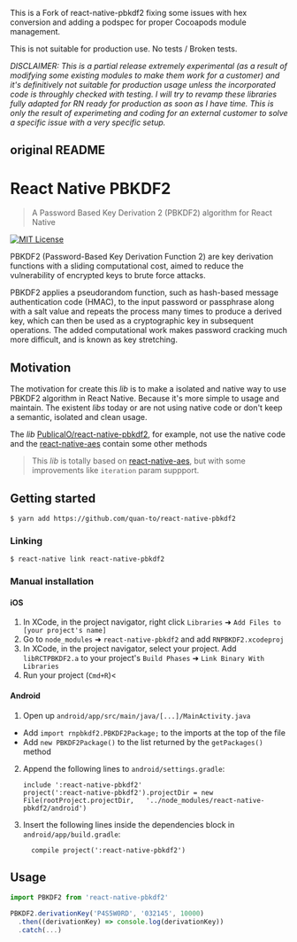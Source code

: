 This is a Fork of react-native-pbkdf2 fixing some issues with hex conversion and adding a podspec for proper Cocoapods module management.

This is not suitable for production use. No tests / Broken tests.

*DISCLAIMER: This is a partial release extremely experimental (as a result of modifying some existing modules to make them work for a customer) and it's definitively not suitable for production usage unless the incorporated code is throughly checked with testing. I will try to revamp these libraries fully adapted for RN ready for production as soon as I have time. This is only the result of experimeting and coding for an external customer to solve a specific issue with a very specific setup.*

## original README


# React Native PBKDF2
> A Password Based Key Derivation 2 (PBKDF2) algorithm for React Native

[![MIT License](https://img.shields.io/badge/License-MIT-brightgreen.svg)](https://tldrlegal.com/license/mit-license)

PBKDF2 (Password-Based Key Derivation Function 2) are key derivation functions with a sliding computational cost, aimed to reduce the vulnerability of encrypted keys to brute force attacks.

PBKDF2 applies a pseudorandom function, such as hash-based message authentication code (HMAC), to the input password or passphrase along with a salt value and repeats the process many times to produce a derived key, which can then be used as a cryptographic key in subsequent operations. The added computational work makes password cracking much more difficult, and is known as key stretching.

## Motivation
The motivation for create this _lib_ is to make a isolated and native way to use PBKDF2 algorithm in React Native. Because it's more simple to usage and maintain. The existent _libs_ today or are not using native code or don't keep a semantic, isolated and clean usage.

The _lib_ [PublicaIO/react-native-pbkdf2](https://github.com/PublicaIO/react-native-pbkdf2), for example, not use the native code and the [react-native-aes](https://github.com/tectiv3/react-native-aes) contain some other methods

> This _lib_ is totally based on [react-native-aes](https://github.com/tectiv3/react-native-aes), but with some improvements like `iteration` param suppport.

## Getting started

`$ yarn add https://github.com/quan-to/react-native-pbkdf2`

### Linking

`$ react-native link react-native-pbkdf2`

### Manual installation


#### iOS

1. In XCode, in the project navigator, right click `Libraries` ➜ `Add Files to [your project's name]`
2. Go to `node_modules` ➜ `react-native-pbkdf2` and add `RNPBKDF2.xcodeproj`
3. In XCode, in the project navigator, select your project. Add `libRCTPBKDF2.a` to your project's `Build Phases` ➜ `Link Binary With Libraries`
4. Run your project (`Cmd+R`)<

#### Android

1. Open up `android/app/src/main/java/[...]/MainActivity.java`
  - Add `import rnpbkdf2.PBKDF2Package;` to the imports at the top of the file
  - Add `new PBKDF2Package()` to the list returned by the `getPackages()` method
2. Append the following lines to `android/settings.gradle`:
  	```
  	include ':react-native-pbkdf2'
  	project(':react-native-pbkdf2').projectDir = new File(rootProject.projectDir, 	'../node_modules/react-native-pbkdf2/android')
  	```
3. Insert the following lines inside the dependencies block in `android/app/build.gradle`:
  	```
      compile project(':react-native-pbkdf2')
  	```


## Usage
```javascript
import PBKDF2 from 'react-native-pbkdf2'

PBKDF2.derivationKey('P4S5W0RD', '032145', 10000)
  .then((derivationKey) => console.log(derivationKey))
  .catch(...)
```
